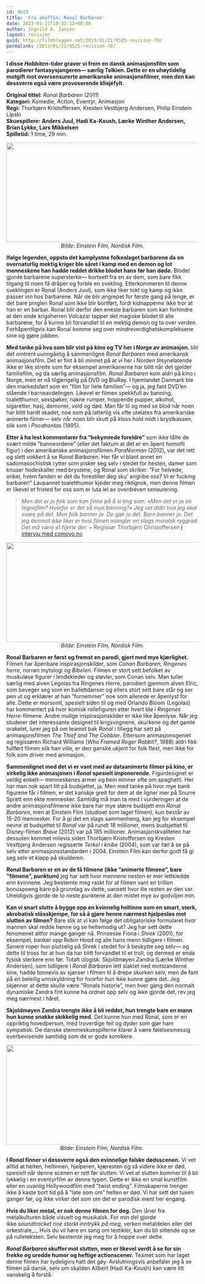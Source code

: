 ```yaml
---
id: 9615
title: 'Fra skuffen: Ronal Barbaren'
date: 2013-01-21T19:32:12+00:00
author: Ingvild A. Jansen
layout: revision
guid: http://filmbloggen.net/2013/01/21/9525-revision-78/
permalink: /2013/01/21/9525-revision-78/
---
```

**I disse _Hobbiten_-tider graver vi frem en dansk animasjonsfilm som parodierer fantasysjangeren— særlig Tolkien. Dette er en uhøytidelig motgift mot oversensurerte amerikanske animasjonsfilmer, men den kan dessverre også være provoserende klisjéfylt.**

**<!--more-->**

**Original tittel:** _Ronal Barbaren_ (2011)  
**Kategori:** Komedie, Action, Eventyr, Animasjon  
**Regi:** Thorbjørn Kristoffersen, Kresten Vestbjerg Andersen, Philip Einstein Lipski  
**Skuespillere: **Anders Juul, Hadi Ka-Koush, Lærke Winther Andersen, Brian Lykke, Lars Mikkelsen****  
**Spilletid:** 1 time, 29 min.

<p style="text-align: center">
  <a href="http://filmbloggen.net/2013/01/21/fra-skuffen-ronal-barbaren/vlcsnap-2013-01-20-01h18m35s243/" rel="attachment wp-att-9548"><img class="aligncenter size-large wp-image-9548" src="http://filmbloggen.net/wp-content/uploads//2013/01/vlcsnap-2013-01-20-01h18m35s243-620x261.png" alt="" width="620" height="261" /></a><span style="text-align: center"> </span><em>Bilde: Einstein Film, Nordisk Film. </em>
</p>

**Ifølge legenden, oppsto det kamplystne folkeslaget barbarene da** **en overnaturlig mektig kriger ble såret i kamp med en demon og lot menneskene han hadde reddet drikke blodet hans før han døde.** Blodet gjorde barbarene supersterke— bortsett fra en av dem, som bare fikk tilgang til noen få dråper og forble en svekling. Etterkommeren til denne sveklingen er Ronal (Anders Juul), som ikke liker tokt og kamp og ikke passer inn hos barbarene. Når de blir angrepet for første gang på lenge, er det bare pinglen Ronal som ikke blir bortført, fordi kidnapperne ikke tror at han er en barbar. Ronal blir derfor den eneste barbaren som kan forhindre at den onde krigsherren Volcazar tapper det magiske blodet til alle barbarene, for å kunne bli forvandlet til en mektig demon og ta over verden. Forhåpentligvis kan Ronal komme seg over mindreverdighetskompleksene sine og gjøre jobben.

**Med tanke på hva som blir vist på kino og TV her i Norge av animasjon**, blir det omtrent uunngåelig å sammenligne _Ronal Barbaren_ med amerikansk animasjonsfilm. Det er fint å bli minnet på at vi her i Norden tilsynelatende ikke er like streite som for eksempel amerikanerne har blitt når det gjelder familiefilm, og da særlig animasjonsfilm. _Ronal Barbaren_ kom aldri på kino i Norge, men er nå tilgjengelig på DVD og BluRay. I hjemlandet Danmark ble den markedsført som en ”film for hele familien”— og ja, jeg fant DVD’en stående i barneavdelingen. Likevel er filmen spekkfull av banning, toaletthumor, sexspøker, nakne rumper, hoppende pupper, alkohol, sigaretter, hasj, demoner, vold og død. Man får til og med se blod når noen har blitt hardt skadet, noe som på latterlig vis ofte utelates fra amerikanske animerte filmer— selv når noen blir skutt på kloss hold midt i brystkassen, slik som i _Pocahontas_ (1995).

**Etter å ha lest kommentarer fra ”bekymrede foreldre”** som ikke tålte de svært milde ”banneordene” (eller det faktum at det er en åpent homofil figur) i den amerikanske animasjonsfilmen _ParaNorman_ (2012), var det rett og slett _vakkert_ å se _Ronal Barbaren_. Her får vi blant annet en sadomasochistisk rytter som pisker seg selv i stedet for hesten, damer som knuser hodeskaller med brystene, og Ronal som skriker: ”For helvede, onkel, hvem fanden er det du forestiller deg sku’ angribe oss? Vi er fucking barbarer!” Lavpannet toaletthumor kjeder meg riktignok, men denne filmen er likevel et fristed for oss som er luta lei av overdreven sensurering.

> _Men det er jo folk som kan finne på å si ting som: «Men det er jo en tegnefilm? Hvorfor er det så mye banning?» Jeg vet aldri hva jeg skal svare på det. Men folk banner jo. De gjør jo det. Barn banner jo. Det jeg derimot ikke liker er hvis filmen mangler en slags moralsk ryggrad. Det må være et hjerte der._ ~ Regissør Thorbjørn Christoffersen [i intervju med comoyo.no](http://comoyo.no/filter/kan-en-animasjonsfilm-vaere-for-alle-selv-nar-den-har-banning-og-laerfetisjister-til-hest-javisst/)

<p style="text-align: center">
  <a href="http://filmbloggen.net/2013/01/21/fra-skuffen-ronal-barbaren/vlcsnap-2013-01-20-01h27m07s44/" rel="attachment wp-att-9545"><img class="aligncenter size-large wp-image-9545" src="http://filmbloggen.net/wp-content/uploads//2013/01/vlcsnap-2013-01-20-01h27m07s44-620x261.png" alt="" width="620" height="261" /></a> <em>Bilde: Einstein Film, Nordisk Film. </em>
</p>

**Ronal Barbaren er først og fremst en parodi, gjort med mye kjærlighet.** Filmen har åpenbare inspirasjonskilder, som _Conan_ _Barbaren_, _Ringenes herre_, norrøn mytologi og _Bibelen_. Filmen er stort sett befolket av muskuløse figurer i lendekleder og støvler, som Conan selv. Man tuller særlig med alven Legolas fra Ringenes Herre, parodiert gjennom alven Elric, som beveger seg som en ballettdanser og ellers stort sett bare står og ser pen ut og erklærer at han ”fornemmer” noe som allerede er åpenlyst for alle. Dette er morsomt, spesielt siden til og med Orlando Bloom (Legolas) har kommentert på hvor komisk rollefiguren etter hvert ble i _Ringenes Herre_-filmene. Andre mulige inspirasjonskilder er ikke like åpenlyse. Når jeg studerer det interessante designet til krigsvognene, skurkene og det gamle orakelet, lurer jeg på om teamet bak _Ronal_ i tillegg har sett på animasjonsfilmen _The Thief and The Cobbler_. Ettersom animasjonsgeniet og regissøren Richard Williams (_Who Framed Roger Rabbit?_, 1988) aldri fikk fullført filmen slik han ville, er den ganske ukjent for folk flest, men ikke for folk som driver med animasjon.

**Sammenlignet med det vi er vant med av dataanimerte filmer på kino, er virkelig ikke animasjonen i _Ronal_ spesielt imponerende.** Figurdesignet er veldig enkelt— menneskenes armer og bein minner ofte om spaghetti. Her har man nok spart litt på budsjettet, ja. Men med tanke på hvor mye bank figurene får i filmen, er det kanskje greit for dem at de ligner mer på Snurre Sprett enn ekte mennesker. Samtidig må man ta med i vurderingen at de andre animasjonsfilmene ikke bare har mye større budsjett enn _Ronal Barbaren_, men at Einstein Film (studioet som laget filmen), kun består av 15-20 mennesker. For å gi det en slags sammenheng, kan jeg for eksempel nevne at budsjettet til _Ronal_ var på rundt 18 millioner, mens budsjettet til Disney-filmen _Brave_ (2012) var på 185 millioner. Animasjonskvaliteten har dessuten kommet milevis siden Thorbjørn Kristoffersen og Kresten Vestbjerg Andersen regisserte _Terkel i knibe_ (2004), som var fæl å se på selv etter animasjonsstandarden i 2004. Einstein Film kan derfor godt få gi seg selv et klapp på skulderen.

<div class="video-shortcode">
</div>

**Ronal Barbaren er en av de få filmene (ikke ”animerte filmene”, bare ”filmene”, punktum)** jeg har sett hvor mennene nesten er mer lettkledde enn kvinnene. Jeg bestemte meg raskt for at filmen vant en trillion bonuspoeng bare på grunnlag av dette, uansett hvor ille resten av den var. Uheldigvis gjorde de to neste punktene at den mistet mye av godviljen min.

**Kan vi snart slutte å bygge opp en kvinnelig heltinne som en smart, sterk, akrobatisk slåsskjempe, for så å gjøre henne nærmest hjelpesløs mot slutten av filmen?** Bare slik at vi kan følge det obligatoriske formularet hvor mannen skal redde henne og se heltemodig ut? Jeg har sett dette fenomenet altfor mange ganger nå. Prinsesse Fiona i _Shrek_ (2001), for eksempel, banker opp Robin Hood og alle hans menn tidligere i filmen. Senere roper hun plutselig på Shrek i stedet for å beskytte seg selv— og dette til tross for at hun da har blitt forvandlet til et troll, og dermed er enda fysisk sterkere enn før. Totalt ulogisk. Skjoldmøyen Zandra (Lærke Winther Andersen), som tidligere i _Ronal Barbaren_ lett slaktet ned motstanderne sine, hadde tonnevis av sjanser i filmen til å drepe skurken selv, men de fant på en beleilig unnskyldning for hvorfor hun ikke kunne gjøre det. Jeg skjønner at dette skulle være ”Ronals historie”, men hver gang den normalt dynamiske Zandra fint kunne ha ordnet opp selv og ikke gjorde det, rev jeg meg nærmest i håret.

**Skjoldmøyen Zandra trengte ikke å bli reddet, hun trengte bare en mann hun kunne snakke skikkelig med.** Det kunne hun med Ronal, som er en oppriktig hovedperson, med troverdige feil og dyder som gjør ham sympatisk. De danske stemmeskuespillerne klarer å være følelsesmessig overbevisende samtidig som de er gode komikere.

<p style="text-align: center">
  <a href="http://filmbloggen.net/2013/01/21/fra-skuffen-ronal-barbaren/vlcsnap-2013-01-20-01h22m41s156/" rel="attachment wp-att-9549"><img class="aligncenter size-large wp-image-9549" src="http://filmbloggen.net/wp-content/uploads//2013/01/vlcsnap-2013-01-20-01h22m41s156-620x261.png" alt="" width="620" height="261" /></a><em>Bilde: Einstein Film, Nordisk Film. </em>
</p>

**I _Ronal_ finner vi dessverre også den evinnelige falske dødsscenen.** Vi vet alltid at helten, heltinnen, hjelperen, kjæresten og så videre ikke er død, spesielt når denne scenen er rett før slutten. Vi vet at slutten kommer til å bli lykkelig i en eventyrfilm av denne typen. Dette er ikke en smal kunstfilm eller en uvanlig Hollywoodfilm med ”twist ending”. Filmskaperne trenger ikke å kaste bort tid på å ”late som om” helten er død. Vi har sett det tusen ganger før, og ikke virker det som om det er parodisk ment her engang.

**Hvis du liker metal, er nok denne filmen for deg.** Den låner fra metalkulturen både visuelt og musikalsk. For min del gjorde ikke _soundtracket _noe sterkt inntrykk på meg_,_ verken metaldelen eller det orkestrale_._ Hvis du vil høre en sang om testikler, kan du bli sittende og se på rulleteksten. Selv bestemte jeg meg for å hoppe over dette.

**_Ronal Barbaren_ skuffer mot slutten, men er likevel verdt å se for sin frekke og uredde humor og heftige actionscener.** Teamet som har laget denne filmen har tydeligvis hatt det gøy. Avslutningsvis anbefaler jeg å se filmen på dansk, selv om skalden Alibert (Hadi Ka-Koush) kan være litt vanskelig å forstå.

<div class="video-shortcode">
</div>